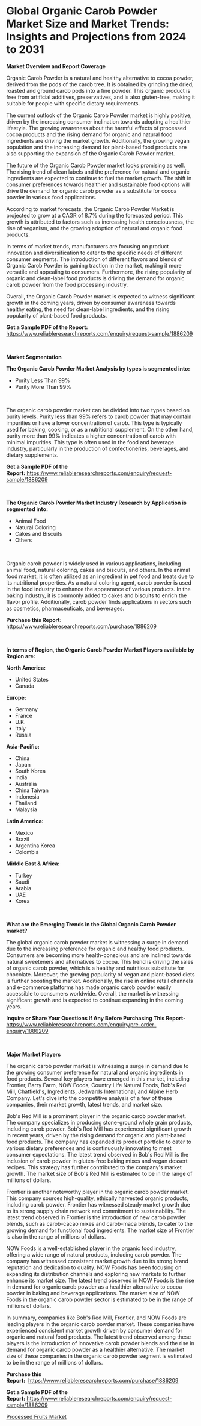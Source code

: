 <p><h1>Global Organic Carob Powder Market Size and Market Trends: Insights and Projections from 2024 to 2031</h1></p><p><strong>Market Overview and Report Coverage</strong></p>
<p><p>Organic Carob Powder is a natural and healthy alternative to cocoa powder, derived from the pods of the carob tree. It is obtained by grinding the dried, roasted and ground carob pods into a fine powder. This organic product is free from artificial additives, preservatives, and is also gluten-free, making it suitable for people with specific dietary requirements.</p><p>The current outlook of the Organic Carob Powder market is highly positive, driven by the increasing consumer inclination towards adopting a healthier lifestyle. The growing awareness about the harmful effects of processed cocoa products and the rising demand for organic and natural food ingredients are driving the market growth. Additionally, the growing vegan population and the increasing demand for plant-based food products are also supporting the expansion of the Organic Carob Powder market.</p><p>The future of the Organic Carob Powder market looks promising as well. The rising trend of clean labels and the preference for natural and organic ingredients are expected to continue to fuel the market growth. The shift in consumer preferences towards healthier and sustainable food options will drive the demand for organic carob powder as a substitute for cocoa powder in various food applications.</p><p>According to market forecasts, the Organic Carob Powder Market is projected to grow at a CAGR of 8.7% during the forecasted period. This growth is attributed to factors such as increasing health consciousness, the rise of veganism, and the growing adoption of natural and organic food products.</p><p>In terms of market trends, manufacturers are focusing on product innovation and diversification to cater to the specific needs of different consumer segments. The introduction of different flavors and blends of Organic Carob Powder is gaining traction in the market, making it more versatile and appealing to consumers. Furthermore, the rising popularity of organic and clean-label food products is driving the demand for organic carob powder from the food processing industry.</p><p>Overall, the Organic Carob Powder market is expected to witness significant growth in the coming years, driven by consumer awareness towards healthy eating, the need for clean-label ingredients, and the rising popularity of plant-based food products.</p></p>
<p><strong>Get a Sample PDF of the Report:</strong> <a href="https://www.reliableresearchreports.com/enquiry/request-sample/1886209">https://www.reliableresearchreports.com/enquiry/request-sample/1886209</a></p>
<p>&nbsp;</p>
<p><strong>Market Segmentation</strong></p>
<p><strong>The Organic Carob Powder Market Analysis by types is segmented into:</strong></p>
<p><ul><li>Purity Less Than 99%</li><li>Purity More Than 99%</li></ul></p>
<p>&nbsp;</p>
<p><p>The organic carob powder market can be divided into two types based on purity levels. Purity less than 99% refers to carob powder that may contain impurities or have a lower concentration of carob. This type is typically used for baking, cooking, or as a nutritional supplement. On the other hand, purity more than 99% indicates a higher concentration of carob with minimal impurities. This type is often used in the food and beverage industry, particularly in the production of confectioneries, beverages, and dietary supplements.</p></p>
<p><strong>Get a Sample PDF of the Report:</strong>&nbsp;<a href="https://www.reliableresearchreports.com/enquiry/request-sample/1886209">https://www.reliableresearchreports.com/enquiry/request-sample/1886209</a></p>
<p>&nbsp;</p>
<p><strong>The Organic Carob Powder Market Industry Research by Application is segmented into:</strong></p>
<p><ul><li>Animal Food</li><li>Natural Coloring</li><li>Cakes and Biscuits</li><li>Others</li></ul></p>
<p>&nbsp;</p>
<p><p>Organic carob powder is widely used in various applications, including animal food, natural coloring, cakes and biscuits, and others. In the animal food market, it is often utilized as an ingredient in pet food and treats due to its nutritional properties. As a natural coloring agent, carob powder is used in the food industry to enhance the appearance of various products. In the baking industry, it is commonly added to cakes and biscuits to enrich the flavor profile. Additionally, carob powder finds applications in sectors such as cosmetics, pharmaceuticals, and beverages.</p></p>
<p><strong>Purchase this Report:</strong>&nbsp; <a href="https://www.reliableresearchreports.com/purchase/1886209">https://www.reliableresearchreports.com/purchase/1886209</a></p>
<p>&nbsp;</p>
<p><strong>In terms of Region, the Organic Carob Powder Market Players available by Region are:</strong></p>
<p>
    <p> <strong> North America: </strong>
        <ul>
            <li>United States</li>
            <li>Canada</li>
        </ul>
        </p> 
    <p> <strong> Europe: </strong>
        <ul>
            <li>Germany</li>
            <li>France</li>
            <li>U.K.</li>
            <li>Italy</li>
            <li>Russia</li>
        </ul>
        </p> 
    <p> <strong> Asia-Pacific: </strong>
        <ul>
            <li>China</li>
            <li>Japan</li>
            <li>South Korea</li>
            <li>India</li>
            <li>Australia</li>
            <li>China Taiwan</li>
            <li>Indonesia</li>
            <li>Thailand</li>
            <li>Malaysia</li>
        </ul>
        </p> 
    <p> <strong> Latin America: </strong>
        <ul>
            <li>Mexico</li>
            <li>Brazil</li>
            <li>Argentina Korea</li>
            <li>Colombia</li>
        </ul>
        </p> 
    <p> <strong> Middle East & Africa: </strong>
        <ul>
            <li>Turkey</li>
            <li>Saudi</li>
            <li>Arabia</li>
            <li>UAE</li>
            <li>Korea</li>
        </ul>
    </p>
    </p>
<p>&nbsp;</p>
<p><strong>What are the Emerging Trends in the Global Organic Carob Powder market?</strong></p>
<p><p>The global organic carob powder market is witnessing a surge in demand due to the increasing preference for organic and healthy food products. Consumers are becoming more health-conscious and are inclined towards natural sweeteners and alternatives to cocoa. This trend is driving the sales of organic carob powder, which is a healthy and nutritious substitute for chocolate. Moreover, the growing popularity of vegan and plant-based diets is further boosting the market. Additionally, the rise in online retail channels and e-commerce platforms has made organic carob powder easily accessible to consumers worldwide. Overall, the market is witnessing significant growth and is expected to continue expanding in the coming years.</p></p>
<p><strong>Inquire or Share Your Questions If Any Before Purchasing This Report</strong>- <a href="https://www.reliableresearchreports.com/enquiry/pre-order-enquiry/1886209">https://www.reliableresearchreports.com/enquiry/pre-order-enquiry/1886209</a></p>
<p>&nbsp;</p>
<p><strong>Major Market Players</strong></p>
<p><p>The organic carob powder market is witnessing a surge in demand due to the growing consumer preference for natural and organic ingredients in food products. Several key players have emerged in this market, including Frontier, Barry Farm, NOW Foods, Country Life Natural Foods, Bob's Red Mill, Chatfield's, Ingredients, Jedwards International, and Alpine Herb Company. Let's dive into the competitive analysis of a few of these companies, their market growth, latest trends, and market size.</p><p>Bob's Red Mill is a prominent player in the organic carob powder market. The company specializes in producing stone-ground whole grain products, including carob powder. Bob's Red Mill has experienced significant growth in recent years, driven by the rising demand for organic and plant-based food products. The company has expanded its product portfolio to cater to various dietary preferences and is continuously innovating to meet consumer expectations. The latest trend observed in Bob's Red Mill is the inclusion of carob powder in gluten-free baking mixes and vegan dessert recipes. This strategy has further contributed to the company's market growth. The market size of Bob's Red Mill is estimated to be in the range of millions of dollars.</p><p>Frontier is another noteworthy player in the organic carob powder market. This company sources high-quality, ethically harvested organic products, including carob powder. Frontier has witnessed steady market growth due to its strong supply chain network and commitment to sustainability. The latest trend observed in Frontier is the introduction of new carob powder blends, such as carob-cacao mixes and carob-maca blends, to cater to the growing demand for functional food ingredients. The market size of Frontier is also in the range of millions of dollars.</p><p>NOW Foods is a well-established player in the organic food industry, offering a wide range of natural products, including carob powder. The company has witnessed consistent market growth due to its strong brand reputation and dedication to quality. NOW Foods has been focusing on expanding its distribution channels and exploring new markets to further enhance its market size. The latest trend observed in NOW Foods is the rise in demand for organic carob powder as a healthier alternative to cocoa powder in baking and beverage applications. The market size of NOW Foods in the organic carob powder sector is estimated to be in the range of millions of dollars.</p><p>In summary, companies like Bob's Red Mill, Frontier, and NOW Foods are leading players in the organic carob powder market. These companies have experienced consistent market growth driven by consumer demand for organic and natural food products. The latest trend observed among these players is the introduction of innovative carob powder blends and the rise in demand for organic carob powder as a healthier alternative. The market size of these companies in the organic carob powder segment is estimated to be in the range of millions of dollars.</p></p>
<p><strong>Purchase this Report:</strong>&nbsp;&nbsp;<a href="https://www.reliableresearchreports.com/purchase/1886209">https://www.reliableresearchreports.com/purchase/1886209</a></p>
<p></p>
<p><strong>Get a Sample PDF of the Report:</strong>&nbsp;<a href="https://www.reliableresearchreports.com/enquiry/request-sample/1886209">https://www.reliableresearchreports.com/enquiry/request-sample/1886209</a></p>
<p><p><a href="https://github.com/CliffMedina6/Market-Research-Report-List-2/blob/main/processed-fruits-market.md">Processed Fruits Market</a></p></p>